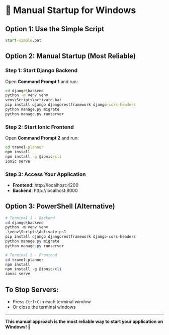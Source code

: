 # 🚀 Manual Startup for Windows

## **Option 1: Use the Simple Script**

```cmd
start-simple.bat
```

## **Option 2: Manual Startup (Most Reliable)**

### **Step 1: Start Django Backend**

Open **Command Prompt 1** and run:

```cmd
cd django\backend
python -m venv venv
venv\Scripts\activate.bat
pip install django djangorestframework django-cors-headers
python manage.py migrate
python manage.py runserver
```

### **Step 2: Start Ionic Frontend**

Open **Command Prompt 2** and run:

```cmd
cd travel-planner
npm install
npm install -g @ionic/cli
ionic serve
```

### **Step 3: Access Your Application**

- **Frontend**: http://localhost:4200
- **Backend**: http://localhost:8000

## **Option 3: PowerShell (Alternative)**

```powershell
# Terminal 1 - Backend
cd django\backend
python -m venv venv
.\venv\Scripts\Activate.ps1
pip install django djangorestframework django-cors-headers
python manage.py migrate
python manage.py runserver

# Terminal 2 - Frontend
cd travel-planner
npm install
npm install -g @ionic/cli
ionic serve
```

## **To Stop Servers:**

- Press `Ctrl+C` in each terminal window
- Or close the terminal windows

---

**This manual approach is the most reliable way to start your application on Windows! 🎉**
